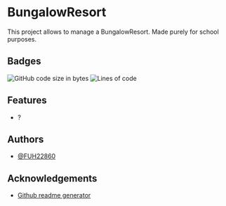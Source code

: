 # BungalowResort

This project allows to manage a BungalowResort. Made purely for school purposes.
## Badges

![GitHub code size in bytes](https://img.shields.io/github/languages/code-size/FUH22860/BungalowResort)
![Lines of code](https://img.shields.io/tokei/lines/github/FUH22860/BungalowResort)
## Features

- ?

## Authors

- [@FUH22860](https://github.com/FUH22860)
## Acknowledgements

- [Github readme generator](https://nxt-readme.vercel.app/)
